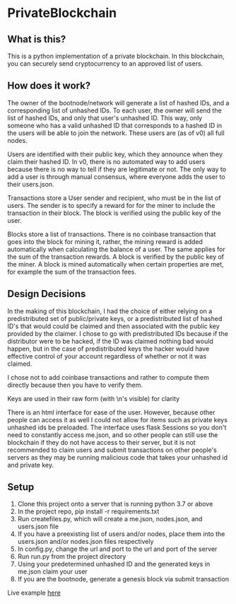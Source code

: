 # PrivateBlockchain

## What is this?
This is a python implementation of a private blockchain. In this blockchain, you can securely send cryptocurrency 
to an approved list of users.

## How does it work?
The owner of the bootnode/network will generate a list of hashed IDs, and a corresponding list of unhashed IDs.
To each user, the owner will send the list of hashed IDs, and only that user's unhashed ID. This way, only someone who
has a valid unhashed ID that corresponds to a hashed ID in the users will be able to join the network. These users are
(as of v0) all full nodes. 

Users are identified with their public key, which they announce when they claim their hashed ID. In v0, there is no
automated way to add users because there is no way to tell if they are legitimate or not. The only way to add a user is 
through manual consensus, where everyone adds the user to their users.json.

Transactions store a User sender and recipient, who must be in the list of users. The sender is to specify a reward for
for the miner to include the transaction in their block. The block is verified using the public key of the user.

Blocks store a list of transactions. There is no coinbase transaction that goes into the block for mining it, rather,
the mining reward is added automatically when calculating the balance of a user. The same applies for the sum of the
transaction rewards. A block is verified by the public key of the miner. A block is mined automatically when certain
properties are met, for example the sum of the transaction fees.

## Design Decisions
In the making of this blockchain, I had the choice of either relying on a predistributed set of public/private keys,
or a predistributed list of hashed ID's that would could be claimed and then associated with the public key provided by
the claimer. I chose to go with predistributed IDs because if the distributor were to be hacked, if the ID was claimed
nothing bad would happen, but in the case of predistributed keys the hacker would have effective control of your account 
regardless of whether or not it was claimed.

I chose not to add coinbase transactions and rather to compute them directly because then you have to verify them.

Keys are used in their raw form (with \n's visible) for clarity

There is an html interface for ease of the user. However, because other people can access it as well I could not allow
for items such as private keys unhashed ids be preloaded. The interface uses flask Sessions so you don't need to
constantly access me.json, and so other people can still use the blockchain if they do not have access to their server,
but it is not recommended to claim users and submit transactions on other people's servers as they may be running
malicious code that takes your unhashed id and private key.

## Setup
1. Clone this project onto a server that is running python 3.7 or above
2. In the project repo, pip install -r requirements.txt
3. Run createfiles.py, which will create a me.json, nodes.json, and users.json file
4. If you have a preexisting list of users and/or nodes, place them into the users.json and/or nodes.json files respectively
5. In config.py, change the url and port to the url and port of the server
6. Run run.py from the project directory
7. Using your predetermined unhashed ID and the generated keys in me.json claim your user
8. If you are the bootnode, generate a genesis block via submit transaction

Live example [here](http://67.205.129.210)